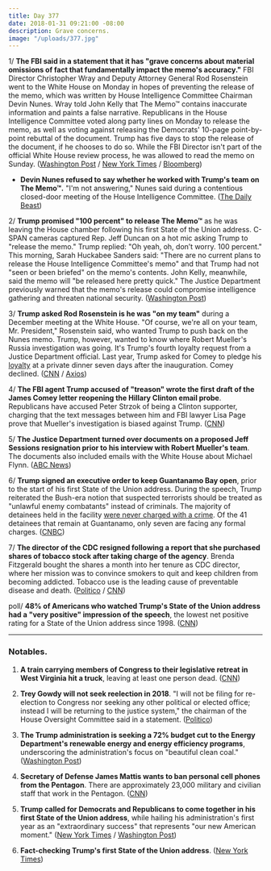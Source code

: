 ```yaml
---
title: Day 377
date: 2018-01-31 09:21:00 -08:00
description: Grave concerns.
image: "/uploads/377.jpg"
---
```


1/ **The FBI said in a statement that it has "grave concerns about material omissions of fact that fundamentally impact the memo's accuracy."** FBI Director Christopher Wray and Deputy Attorney General Rod Rosenstein went to the White House on Monday in hopes of preventing the release of the memo, which was written by House Intelligence Committee Chairman Devin Nunes. Wray told John Kelly that The Memo™ contains inaccurate information and paints a false narrative. Republicans in the House Intelligence Committee voted along party lines on Monday to release the memo, as well as voting against releasing the Democrats' 10-page point-by-point rebuttal of the document. Trump has five days to stop the release of the document, if he chooses to do so. While the FBI Director isn't part of the official White House review process, he was allowed to read the memo on Sunday. ([Washington Post](https://www.washingtonpost.com/powerpost/trump-wants-to-release-memo-100-percent-as-white-house-tries-to-walk-it-back/2018/01/31/240f34a4-0690-11e8-8777-2a059f168dd2_story.html) / [New York Times](https://www.nytimes.com/2018/01/31/us/politics/fbi-director-republicans-secret-memo.html) / [Bloomberg](https://www.bloomberg.com/news/articles/2018-01-31/trump-says-100-percent-after-he-s-asked-to-release-gop-memo))

* **Devin Nunes refused to say whether he worked with Trump's team on The Memo™.** "I'm not answering," Nunes said during a contentious closed-door meeting of the House Intelligence Committee. ([The Daily Beast](https://www.thedailybeast.com/devin-nunes-wont-say-if-he-worked-with-white-house-on-anti-fbi-memo))

2/ **Trump promised "100 percent" to release The Memo™** as he was leaving the House chamber following his first State of the Union address. C-SPAN cameras captured Rep. Jeff Duncan on a hot mic asking Trump to "release the memo." Trump replied: "Oh yeah, oh, don’t worry. 100 percent." This morning, Sarah Huckabee Sanders said: "There are no current plans to release the House Intelligence Committee's memo" and that Trump had not "seen or been briefed" on the memo's contents. John Kelly, meanwhile, said the memo will "be released here pretty quick." The Justice Department previously warned that the memo's release could compromise intelligence gathering and threaten national security. ([Washington Post](https://www.washingtonpost.com/powerpost/trump-wants-to-release-memo-100-percent-as-white-house-tries-to-walk-it-back/2018/01/31/240f34a4-0690-11e8-8777-2a059f168dd2_story.html))

3/ **Trump asked Rod Rosenstein is he was "on my team"** during a December meeting at the White House. "Of course, we're all on your team, Mr. President," Rosenstein said, who wanted Trump to push back on the Nunes memo. Trump, however, wanted to know where Robert Mueller's Russia investigation was going. It's Trump's fourth loyalty request from a Justice Department official. Last year, Trump asked for Comey to pledge his [loyalty](https://whatthefuckjusthappenedtoday.com/2017/05/12/Day-113/#3-trump-asked-for-comey-to-pledge-hi) at a private dinner seven days after the inauguration. Comey declined. ([CNN](https://www.cnn.com/2018/01/31/politics/donald-trump-rod-rosenstein-december-meeting/index.html) / [Axios](https://www.axios.com/trump-depart-of-justice-loyalty-comey-rosenstein-fb6f1b89-5037-4be5-8c73-eba504e407e8.html))

4/ **The FBI agent Trump accused of "treason" wrote the first draft of the James Comey letter reopening the Hillary Clinton email probe**. Republicans have accused Peter Strzok of being a Clinton supporter, charging that the text messages between him and FBI lawyer Lisa Page prove that Mueller's investigation is biased against Trump. ([CNN](https://www.cnn.com/2018/01/31/politics/strzok-fbi-comey-clinton-letter/index.html))

5/ **The Justice Department turned over documents on a proposed Jeff Sessions resignation prior to his interview with Robert Mueller's team**. The documents also included emails with the White House about Michael Flynn. ([ABC News](http://abcnews.go.com/US/doj-special-counsel-internal-docs-sessions-resignation/story?id=52721241))

6/ **Trump signed an executive order to keep Guantanamo Bay open**, prior to the start of his first State of the Union address. During the speech, Trump reiterated the Bush-era notion that suspected terrorists should be treated as "unlawful enemy combatants" instead of criminals. The majority of detainees held in the facility [were never charged with a crime](https://www.hrw.org/video-photos/interactive/2017/03/30/guantanamo-facts-and-figures). Of the 41 detainees that remain at Guantanamo, only seven are facing any formal charges. ([CNBC](https://www.cnbc.com/2018/01/30/trump-signs-executive-order-to-keep-guantanamo-bay-prison-open.html))

7/ **The director of the CDC resigned following a report that she purchased shares of tobacco stock after taking charge of the agency**. Brenda Fitzgerald bought the shares a month into her tenure as CDC director, where her mission was to convince smokers to quit and keep children from becoming addicted. Tobacco use is the leading cause of preventable disease and death. ([Politico](https://www.politico.com/story/2018/01/30/cdc-director-tobacco-stocks-after-appointment-316245) / [CNN](https://www.cnn.com/2018/01/31/health/cdc-director-fitzgerald-resigns-bn/index.html))

poll/ **48% of Americans who watched Trump's State of the Union address had a "very positive" impression of the speech**, the lowest net positive rating for a State of the Union address since 1998. ([CNN](https://www.cnn.com/2018/01/31/politics/state-of-the-union-reaction-poll/index.html))

---

### Notables.

1. **A train carrying members of Congress to their legislative retreat in West Virginia hit a truck**, leaving at least one person dead. ([CNN](https://www.cnn.com/2018/01/31/politics/congress-train-accident/index.html))

2. **Trey Gowdy will not seek reelection in 2018**. "I will not be filing for re-election to Congress nor seeking any other political or elected office; instead I will be returning to the justice system," the chairman of the House Oversight Committee said in a statement. ([Politico](https://www.politico.com/story/2018/01/31/gowdy-wont-seek-reelection-380231))

3. **The Trump administration is seeking a 72% budget cut to the Energy Department's renewable energy and energy efficiency programs**, underscoring the administration's focus on "beautiful clean coal." ([Washington Post](https://www.washingtonpost.com/business/economy/white-house-seeks-72-percent-cut-to-clean-energy-research-underscoring-administrations-preference-for-fossil-fuelsv/2018/01/31/c2c69350-05f3-11e8-b48c-b07fea957bd5_story.html))

4. **Secretary of Defense James Mattis wants to ban personal cell phones from the Pentagon**. There are approximately 23,000 military and civilian staff that work in the Pentagon. ([CNN](https://www.cnn.com/2018/01/31/politics/mattis-pentagon-cellphone-ban/index.html))

5. **Trump called for Democrats and Republicans to come together in his first State of the Union address**, while hailing his administration's first year as an "extraordinary success" that represents "our new American moment." ([New York Times](https://www.nytimes.com/2018/01/30/us/politics/sotu-trump.html) / [Washington Post](https://www.washingtonpost.com/powerpost/trump-sets-ambitious-agenda-touts-new-american-moment-in-state-of-the-union-speech/2018/01/31/ddfb3334-067e-11e8-b48c-b07fea957bd5_story.html))

6. **Fact-checking Trump's first State of the Union address**. ([New York Times](https://www.nytimes.com/2018/01/30/us/politics/fact-check-sotu.html))